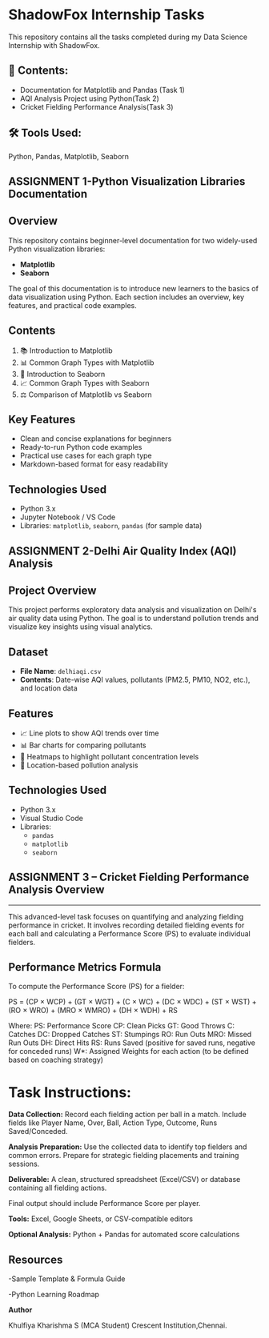 # ShadowFox Internship Tasks

This repository contains all the tasks completed during my Data Science Internship with ShadowFox.

## 📁 Contents:
- Documentation for Matplotlib and Pandas (Task 1)
- AQI Analysis Project using Python(Task 2)
- Cricket Fielding Performance Analysis(Task 3)
  
## 🛠 Tools Used:
Python, Pandas, Matplotlib, Seaborn

ASSIGNMENT 1-Python Visualization Libraries Documentation
-----------------------------------------------

## Overview

This repository contains beginner-level documentation for two widely-used Python visualization libraries:

- **Matplotlib**
- **Seaborn**

The goal of this documentation is to introduce new learners to the basics of data visualization using Python. Each section includes an overview, key features, and practical code examples.

## Contents

1. 📚 Introduction to Matplotlib  
2. 📊 Common Graph Types with Matplotlib  
3. 🎨 Introduction to Seaborn  
4. 📈 Common Graph Types with Seaborn  
5. ⚖️ Comparison of Matplotlib vs Seaborn

## Key Features

- Clean and concise explanations for beginners
- Ready-to-run Python code examples
- Practical use cases for each graph type
- Markdown-based format for easy readability

## Technologies Used

- Python 3.x
- Jupyter Notebook / VS Code
- Libraries: `matplotlib`, `seaborn`, `pandas` (for sample data)


ASSIGNMENT 2-Delhi Air Quality Index (AQI) Analysis
--------------------------------------------------
## Project Overview

This project performs exploratory data analysis and visualization on Delhi's air quality data using Python. The goal is to understand pollution trends and visualize key insights using visual analytics.

## Dataset

- **File Name**: `delhiaqi.csv`
- **Contents**: Date-wise AQI values, pollutants (PM2.5, PM10, NO2, etc.), and location data

## Features

- 📈 Line plots to show AQI trends over time
- 📊 Bar charts for comparing pollutants
- 📌 Heatmaps to highlight pollutant concentration levels
- 📍 Location-based pollution analysis

## Technologies Used

- Python 3.x
- Visual Studio Code
- Libraries:
  - `pandas`
  - `matplotlib`
  - `seaborn`

## ASSIGNMENT 3 – Cricket Fielding Performance Analysis Overview 
--------------------------------------------------

This advanced-level task focuses on quantifying and analyzing fielding performance in cricket. It involves recording detailed fielding events for each ball and calculating a Performance Score (PS) to evaluate individual fielders.

## Performance Metrics Formula 

To compute the Performance Score (PS) for a fielder:

PS = (CP × WCP) + (GT × WGT) + (C × WC) + (DC × WDC) + (ST × WST) + (RO × WRO) + (MRO × WMRO) + (DH × WDH) + RS 

Where:
PS: Performance Score
CP: Clean Picks
GT: Good Throws
C: Catches
DC: Dropped Catches
ST: Stumpings
RO: Run Outs
MRO: Missed Run Outs
DH: Direct Hits
RS: Runs Saved (positive for saved runs, negative for conceded runs)
W*: Assigned Weights for each action (to be defined based on coaching strategy)

# Task Instructions:

**Data Collection:**
Record each fielding action per ball in a match.
Include fields like Player Name, Over, Ball, Action Type, Outcome, Runs Saved/Conceded.

**Analysis Preparation:**
Use the collected data to identify top fielders and common errors.
Prepare for strategic fielding placements and training sessions.

**Deliverable:**
A clean, structured spreadsheet (Excel/CSV) or database containing all fielding actions.

Final output should include Performance Score per player.

**Tools:**
Excel, Google Sheets, or CSV-compatible editors

**Optional Analysis:** 
Python + Pandas for automated score calculations

## Resources 

-Sample Template & Formula Guide

-Python Learning Roadmap










**Author**

Khulfiya Kharishma S
(MCA Student) 
Crescent Institution,Chennai.


